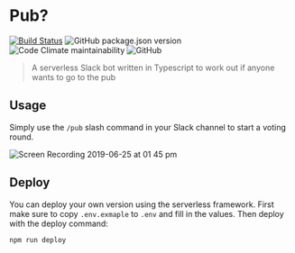 # Pub?

[![Build Status](https://travis-ci.com/threesquared/pub.svg?branch=master)](https://travis-ci.com/threesquared/pub)
![GitHub package.json version](https://img.shields.io/github/package-json/v/threesquared/pub.svg)
![Code Climate maintainability](https://img.shields.io/codeclimate/maintainability-percentage/threesquared/pub.svg)
![GitHub](https://img.shields.io/github/license/threesquared/pub.svg)

> A serverless Slack bot written in Typescript to work out if anyone wants to go to the pub

## Usage

Simply use the `/pub` slash command in your Slack channel to start a voting round.

![Screen Recording 2019-06-25 at 01 45 pm](https://user-images.githubusercontent.com/892142/60099619-f0392c00-974f-11e9-8ad7-532848d3cbc9.gif)

## Deploy

You can deploy your own version using the serverless framework. First make sure to copy `.env.exmaple` to `.env` and fill in the values. Then deploy with the deploy command:

```bash
npm run deploy
```
